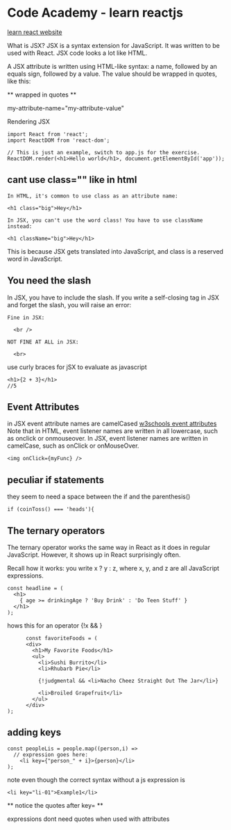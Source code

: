# Code Academy - learn reactjs

[learn react website](https://www.codecademy.com/courses/react-101/lessons/react-jsx-intro/exercises/attributes-in-jsx?action=lesson_resume)

What is JSX?
JSX is a syntax extension for JavaScript. It was written to be used with React. JSX code looks a lot like HTML.

A JSX attribute is written using HTML-like syntax: a name, followed by an equals sign, followed by a value. The value should be wrapped in quotes, like this:

** wrapped in quotes **

my-attribute-name="my-attribute-value"


Rendering JSX
```
import React from 'react';
import ReactDOM from 'react-dom';

// This is just an example, switch to app.js for the exercise.
ReactDOM.render(<h1>Hello world</h1>, document.getElementById('app'));
```

## cant use class="" like in html

```
In HTML, it's common to use class as an attribute name:

<h1 class="big">Hey</h1>

In JSX, you can't use the word class! You have to use className instead:

<h1 className="big">Hey</h1>
```

This is because JSX gets translated into JavaScript, and class is a reserved word in JavaScript.

## You need the slash

In JSX, you have to include the slash. If you write a self-closing tag in JSX and forget the slash, you will raise an error:
```
Fine in JSX:

  <br />

NOT FINE AT ALL in JSX:

  <br>
```

use curly braces for jSX to evaluate as javascript
```
<h1>{2 + 3}</h1>
//5
```

## Event Attributes

in JSX event attribute names are camelCased
[w3schools event attributes](https://www.w3schools.com/tags/ref_eventattributes.asp)
Note that in HTML, event listener names are written in all lowercase, such as onclick or onmouseover. In JSX, event listener names are written in camelCase, such as onClick or onMouseOver.

```
<img onClick={myFunc} />
```

## peculiar if statements

they seem to need a space between the if and the parenthesis()
```
if (coinToss() === 'heads'){
```

## The ternary operators
The ternary operator works the same way in React as it does in regular JavaScript. However, it shows up in React surprisingly often.

Recall how it works: you write x ? y : z, where x, y, and z are all JavaScript expressions.

```
const headline = (
  <h1>
    { age >= drinkingAge ? 'Buy Drink' : 'Do Teen Stuff' }
  </h1>
);
```

hows this for an operator
{!x && <element></element>}
```
      const favoriteFoods = (
	  <div>
		<h1>My Favorite Foods</h1>
		<ul>
		  <li>Sushi Burrito</li>
		  <li>Rhubarb Pie</li>
		  
		  {!judgmental && <li>Nacho Cheez Straight Out The Jar</li>}
		  
		  <li>Broiled Grapefruit</li>
		</ul>
	  </div>
);

```

## adding keys

```
const peopleLis = people.map((person,i) =>
  // expression goes here:
	<li key={"person_" + i}>{person}</li>
);
```

note even though the correct syntax without a js expression is 
```
<li key="li-01">Example1</li>
```
** notice the quotes after key= **

expressions dont need quotes when used with attributes



